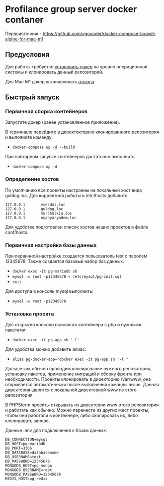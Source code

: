# Profilance group server docker contaner

Первоисточник - https://github.com/vgocoder/docker-compose-laravel-alpine-for-mac-m1

## **Предусловия**

Для работы требуется [установить докер](https://docs.docker.com/docker-for-mac/install/) на уровне операционной системы и клонировать данный репозиторий.

Для Mac M1 докер устанавливать [отсюда](https://docs.docker.com/docker-for-mac/apple-m1/)

## **Быстрый запуск**

### Первичная сборка контейнеров

Запустите докер (ранее установленное приложение).

В терминале перейдите в директокторию клонированного репозитория и выполните команду:

- `docker-compose up -d --build`

При повторном запуске контейнеров достаточно выполнить

- `docker-compose up -d` 

### Определение хостов

По умолчанию все проекты настроены на локальный хост вида guldog.loc. Для корректной работы в /etc/hosts добавить:
```
127.0.0.1       vsesdal.loc
127.0.0.1       guldog.loc
127.0.0.1       murchalkin.loc
127.0.0.1       nyanyaryadom.loc
```

Для удобства подготовлен список хостов наших проектов в файле conf/hosts.

### Первичная настройка базы данных

При первичной настройке создается пользователь test с паролем 12345678. Также создается базовый набор баз данных.

- `docker exec -it pg-mariadb sh` 
- `mysql -u root -p12345678 < /etc/mysql/pg-init.sql`
- `exit`

Для доступа в консоль mysql выполнить:
- `mysql -u root -p12345678`

### Установка проекта

Для открытия консоли основного контейнера с php и нужными пакетами:
- `docker exec -it pg-app sh '-l'` 

Для удобства можно добавить алиас:
- `alias pg-docker-app="docker exec -it pg-app sh '-l'"`

Дальше как обычно проводим клонирование нужного репозитория, установку пакетов, применение миграций и сборку фронта при необходимости. Проекты клонировать в директорию /var/www, она открывается автоматически после выполнения команды выше. Данная директория шарится с локальной директорией www из этого репозитория

В PHPStorm проекты открывать из директории www этого репозитория и работать как обычно. Можно перенести из других мест проекты, чтобы они работали в контейнере, либо скопировать их, либо клонировать заново. 

Данные .env для подключения к базам данных:
```
DB_CONNECTION=mysql
DB_HOST=pg-mariadb
DB_PORT=3306
DB_DATABASE=databasename
DB_USERNAME=test
DB_PASSWORD=12345678
MONGODB_HOST=pg-mongo
MONGODB_USERNAME=root
MONGODB_PASSWORD=12345678
REDIS_HOST=pg-redis
```
